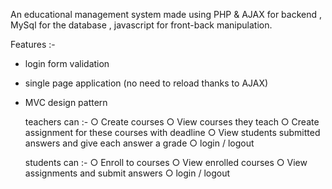 An educational management system made using PHP & AJAX for backend ,  MySql for the database , javascript for front-back manipulation. 

Features :- 
- login form validation 
- single page application (no need to reload thanks to AJAX)
- MVC design pattern 

  teachers can :- 
    ○ Create courses
    ○ View courses they teach
    ○ Create assignment for these courses with deadline
    ○ View students submitted answers and give each answer a grade
    ○ login / logout
    
  students can :-
    ○ Enroll to courses 
    ○ View enrolled courses
    ○ View assignments and submit answers
    ○ login / logout
